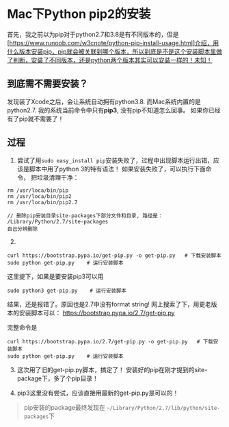 # Mac下Python pip2的安装
首先，我之前以为pip对于python2.7和3.8是有不同版本的，但是[https://www.runoob.com/w3cnote/python-pip-install-usage.html]介绍，用什么版本安装pip，pip就会被关联到哪个版本，所以到底是不是这个安装脚本里做了判断，安装了不同版本，还是python两个版本其实可以安装一样的！未知！

## 到底需不需要安装？
发现装了Xcode之后，会让系统自动拥有python3.8. 而Mac系统内置的是python2.7. 
我的系统当前命令中只有**pip3**, 没有pip不知道怎么回事。 如果你已经有了pip就不需要了！

## 过程
1. 尝试了用`sudo easy_install pip`安装失败了，过程中出现脚本运行出错，应该是脚本中用了python 3的特有语法！
如果安装失败了，可以执行下面命令， 把垃圾清理干净：
```
rm /usr/loca/bin/pip
rm /usr/loca/bin/pip2
rm /usr/loca/bin/pip2.7

// 删除pip安装目录site-packages下部分文件和目录, 路径是：
/Library/Python/2.7/site-packages
自己分辨删除
```

2. 
```
curl https://bootstrap.pypa.io/get-pip.py -o get-pip.py   # 下载安装脚本
sudo python get-pip.py    # 运行安装脚本
```
这里提下，如果是要安装pip3可以用 
```
sudo python3 get-pip.py    # 运行安装脚本
```
结果，还是报错了。原因也是2.7中没有format string!  网上搜索了下，用更老版本的安装脚本可以：
https://bootstrap.pypa.io/2.7/get-pip.py

完整命令是
```
curl https://bootstrap.pypa.io/2.7/get-pip.py -o get-pip.py   # 下载安装脚本
sudo python get-pip.py    # 运行安装脚本
```

3. 这次用了旧的get-pip.py脚本，搞定了！ 安装好的pip在刚才提到的site-package下，多了个pip目录！

4.  pip3这里没有尝试，应该直接用最新的get-pip.py是可以的！

>  pip安装的package最终发现在 `~/Library/Python/2.7/lib/python/site-packages`下
